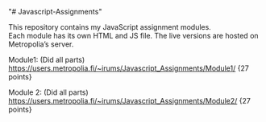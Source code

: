 "# Javascript-Assignments" 

This repository contains my JavaScript assignment modules.  
Each module has its own HTML and JS file. The live versions are hosted on Metropolia’s server.

Module1: (Did all parts)  https://users.metropolia.fi/~irums/Javascript_Assignments/Module1/ {27 points}

  Module 2: (Did all parts) https://users.metropolia.fi/~irums/Javascript_Assignments/Module2/ {27 points}
